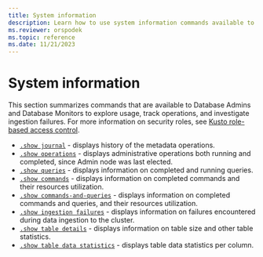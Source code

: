 ```yaml
---
title: System information
description: Learn how to use system information commands available to database admins and database monitors to explore usage, track operations and investigate ingestion failures.
ms.reviewer: orspodek
ms.topic: reference
ms.date: 11/21/2023
---
```

# System information

This section summarizes commands that are available to Database Admins and Database Monitors to explore usage, track operations, and investigate ingestion failures. For more information on security roles, see [Kusto role-based access control](../access-control/role-based-access-control.md).

* [`.show journal`](journal.md) - displays history of the metadata operations.
* [`.show operations`](show-operations.md) - displays administrative operations both running and completed, since Admin node was last elected.
* [`.show queries`](queries.md) - displays information on completed and running queries.
* [`.show commands`](show-commands.md) - displays information on completed commands and their resources utilization.
* [`.show commands-and-queries`](commands-and-queries.md) - displays information on completed commands and queries, and their resources utilization.
* [`.show ingestion failures`](ingestion-failures.md) - displays information on failures encountered during data ingestion to the cluster.
* [`.show table details`](estimate-table-size.md) - displays information on table size and other table statistics.
* [`.show table data statistics`](show-table-data-statistics.md) - displays table data statistics per column.
